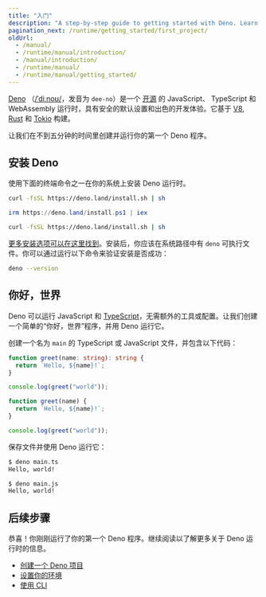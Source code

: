 ```yaml
---
title: "入门"
description: "A step-by-step guide to getting started with Deno. Learn how to install Deno, create your first program, and understand the basics of this secure JavaScript, TypeScript, and WebAssembly runtime."
pagination_next: /runtime/getting_started/first_project/
oldUrl:
  - /manual/
  - /runtime/manual/introduction/
  - /manual/introduction/
  - /runtime/manual/
  - /runtime/manual/getting_started/
---
```


[Deno](https://deno.com)
（[/ˈdiːnoʊ/](https://ipa-reader.com/?text=%CB%88di%CB%90no%CA%8A)，发音为
`dee-no`）是一个
[开源](https://github.com/denoland/deno/blob/main/LICENSE.md) 的 JavaScript、
TypeScript 和 WebAssembly 运行时，具有安全的默认设置和出色的开发体验。它基于 [V8](https://v8.dev/),
[Rust](https://www.rust-lang.org/) 和 [Tokio](https://tokio.rs/) 构建。

让我们在不到五分钟的时间里创建并运行你的第一个 Deno 程序。

## 安装 Deno

使用下面的终端命令之一在你的系统上安装 Deno 运行时。

<deno-tabs group-id="operating-systems">
<deno-tab value="mac" label="macOS" default>

```sh
curl -fsSL https://deno.land/install.sh | sh
```

</deno-tab>
<deno-tab value="windows" label="Windows">

```powershell
irm https://deno.land/install.ps1 | iex
```

</deno-tab>
<deno-tab value="linux" label="Linux">

```sh
curl -fsSL https://deno.land/install.sh | sh
```

</deno-tab>
</deno-tabs>

[更多安装选项可以在这里找到](/runtime/getting_started/installation/)。安装后，你应该在系统路径中有 `deno` 可执行文件。你可以通过运行以下命令来验证安装是否成功：

```sh
deno --version
```

## 你好，世界

Deno 可以运行 JavaScript 和 [TypeScript](https://www.typescriptlang.org/)，无需额外的工具或配置。让我们创建一个简单的“你好，世界”程序，并用 Deno 运行它。

创建一个名为 `main` 的 TypeScript 或 JavaScript 文件，并包含以下代码：

<deno-tabs group-id="code">
<deno-tab value="TypeScript" label="TypeScript" default>

```ts title="main.ts"
function greet(name: string): string {
  return `Hello, ${name}!`;
}

console.log(greet("world"));
```

</deno-tab>
<deno-tab value="JavaScript" label="JavaScript">

```js title="main.js"
function greet(name) {
  return `Hello, ${name}!`;
}

console.log(greet("world"));
```

</deno-tab>
</deno-tabs>

保存文件并使用 Deno 运行它：

<deno-tabs group-id="commands">
<deno-tab value="ts" label="main.ts" default>

```sh
$ deno main.ts
Hello, world!
```

</deno-tab>
<deno-tab value="js" label="main.js">

```sh
$ deno main.js
Hello, world!
```

</deno-tab >
</deno-tabs>

## 后续步骤

恭喜！你刚刚运行了你的第一个 Deno 程序。继续阅读以了解更多关于 Deno 运行时的信息。

- [创建一个 Deno 项目](/runtime/getting_started/first_project/)
- [设置你的环境](/runtime/getting_started/setup_your_environment/)
- [使用 CLI](/runtime/getting_started/command_line_interface)